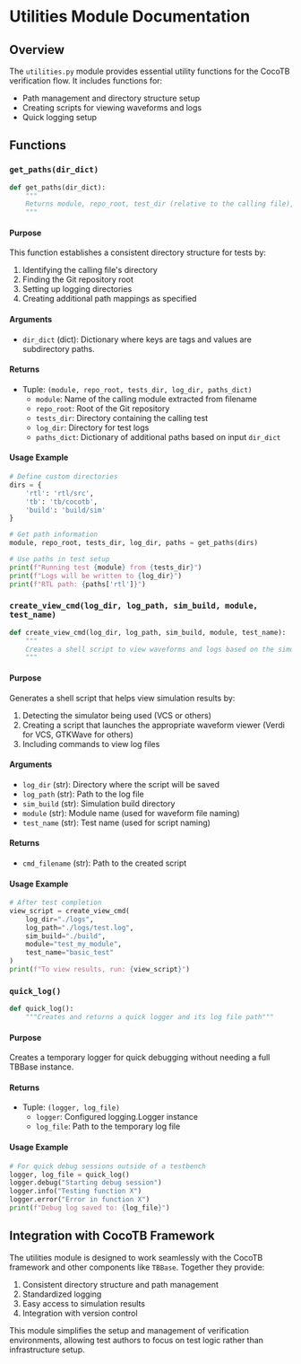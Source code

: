 # Utilities Module Documentation

## Overview
The `utilities.py` module provides essential utility functions for the CocoTB verification flow. It includes functions for:
- Path management and directory structure setup
- Creating scripts for viewing waveforms and logs
- Quick logging setup

## Functions

### `get_paths(dir_dict)`
```python
def get_paths(dir_dict):
    """
    Returns module, repo_root, test_dir (relative to the calling file), log_dir, and a dictionary of additional paths.
    """
```

#### Purpose
This function establishes a consistent directory structure for tests by:
1. Identifying the calling file's directory
2. Finding the Git repository root
3. Setting up logging directories
4. Creating additional path mappings as specified

#### Arguments
- `dir_dict` (dict): Dictionary where keys are tags and values are subdirectory paths.

#### Returns
- Tuple: `(module, repo_root, tests_dir, log_dir, paths_dict)`
  - `module`: Name of the calling module extracted from filename
  - `repo_root`: Root of the Git repository
  - `tests_dir`: Directory containing the calling test
  - `log_dir`: Directory for test logs
  - `paths_dict`: Dictionary of additional paths based on input `dir_dict`

#### Usage Example
```python
# Define custom directories
dirs = {
    'rtl': 'rtl/src',
    'tb': 'tb/cocotb',
    'build': 'build/sim'
}

# Get path information
module, repo_root, tests_dir, log_dir, paths = get_paths(dirs)

# Use paths in test setup
print(f"Running test {module} from {tests_dir}")
print(f"Logs will be written to {log_dir}")
print(f"RTL path: {paths['rtl']}")
```

### `create_view_cmd(log_dir, log_path, sim_build, module, test_name)`
```python
def create_view_cmd(log_dir, log_path, sim_build, module, test_name):
    """
    Creates a shell script to view waveforms and logs based on the simulator in use.
    """
```

#### Purpose
Generates a shell script that helps view simulation results by:
1. Detecting the simulator being used (VCS or others)
2. Creating a script that launches the appropriate waveform viewer (Verdi for VCS, GTKWave for others)
3. Including commands to view log files

#### Arguments
- `log_dir` (str): Directory where the script will be saved
- `log_path` (str): Path to the log file
- `sim_build` (str): Simulation build directory
- `module` (str): Module name (used for waveform file naming)
- `test_name` (str): Test name (used for script naming)

#### Returns
- `cmd_filename` (str): Path to the created script

#### Usage Example
```python
# After test completion
view_script = create_view_cmd(
    log_dir="./logs",
    log_path="./logs/test.log",
    sim_build="./build",
    module="test_my_module",
    test_name="basic_test"
)
print(f"To view results, run: {view_script}")
```

### `quick_log()`
```python
def quick_log():
    """Creates and returns a quick logger and its log file path"""
```

#### Purpose
Creates a temporary logger for quick debugging without needing a full TBBase instance.

#### Returns
- Tuple: `(logger, log_file)`
  - `logger`: Configured logging.Logger instance
  - `log_file`: Path to the temporary log file

#### Usage Example
```python
# For quick debug sessions outside of a testbench
logger, log_file = quick_log()
logger.debug("Starting debug session")
logger.info("Testing function X")
logger.error("Error in function X")
print(f"Debug log saved to: {log_file}")
```

## Integration with CocoTB Framework
The utilities module is designed to work seamlessly with the CocoTB framework and other components like `TBBase`. Together they provide:

1. Consistent directory structure and path management
2. Standardized logging
3. Easy access to simulation results
4. Integration with version control

This module simplifies the setup and management of verification environments, allowing test authors to focus on test logic rather than infrastructure setup.
